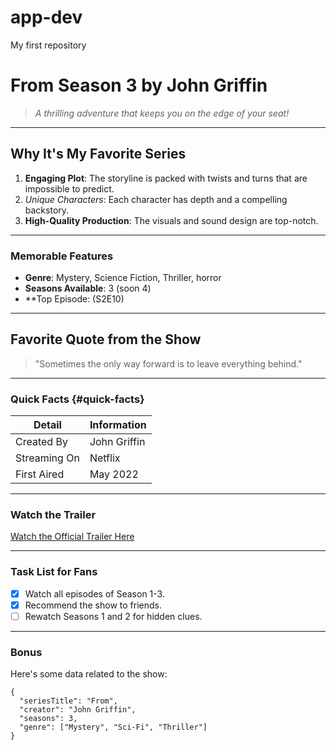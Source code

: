 # app-dev
My first repository
# From Season 3 by John Griffin

> *A thrilling adventure that keeps you on the edge of your seat!*

---

## Why It's My Favorite Series
1. **Engaging Plot**: The storyline is packed with twists and turns that are impossible to predict.
2. *Unique Characters*: Each character has depth and a compelling backstory.
3. **High-Quality Production**: The visuals and sound design are top-notch.

---

### Memorable Features
- **Genre**: Mystery, Science Fiction, Thriller, horror
- **Seasons Available**: 3 (soon 4)
- **Top Episode:  (S2E10)

---

## Favorite Quote from the Show
> "Sometimes the only way forward is to leave everything behind."  

---

### Quick Facts {#quick-facts}
| Detail           | Information          |
|------------------|----------------------|
| Created By       | John Griffin         |
| Streaming On     | Netflix              |
| First Aired      | May 2022             |

---

### Watch the Trailer
[Watch the Official Trailer Here](https://www.youtube.com/watch?v=pDHqAj4eJcM&ab_channel=RottenTomatoesTV)

---

### Task List for Fans
- [x] Watch all episodes of Season 1-3.
- [x] Recommend the show to friends.
- [ ] Rewatch Seasons 1 and 2 for hidden clues.

---

### Bonus
Here's some data related to the show:

```
{
  "seriesTitle": "From",
  "creator": "John Griffin",
  "seasons": 3,
  "genre": ["Mystery", "Sci-Fi", "Thriller"]
}
